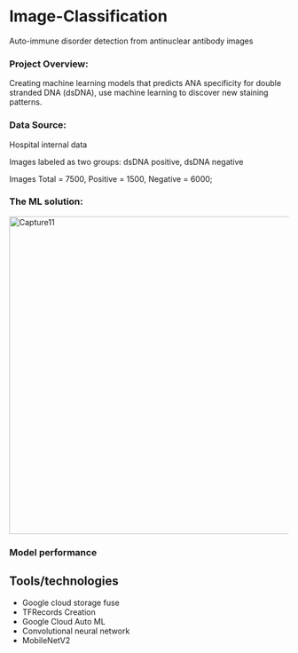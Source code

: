 # Image-Classification
Auto-immune disorder detection from antinuclear antibody images


### Project Overview:
Creating machine learning models that predicts ANA specificity for double stranded DNA (dsDNA), use machine learning to discover new staining patterns.



###  Data Source:
Hospital internal data 

Images labeled as two groups: dsDNA positive, dsDNA negative

Images Total = 7500, Positive = 1500, Negative = 6000;



###  The ML solution:
<img width="573" alt="Capture11" src="https://user-images.githubusercontent.com/38533045/232237044-fc9d2ad4-3959-43dd-9944-f67b71541dc6.PNG">


### Model performance


## Tools/technologies 

* Google cloud storage fuse
* TFRecords Creation
* Google Cloud Auto ML
* Convolutional neural network
* MobileNetV2








